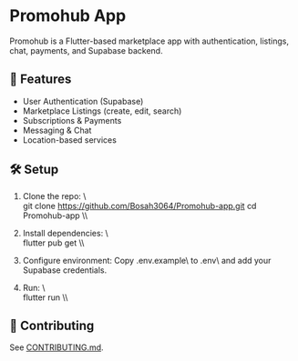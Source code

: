 # Promohub App

Promohub is a Flutter-based marketplace app with authentication, listings, chat, payments, and Supabase backend.

## 🚀 Features
- User Authentication (Supabase)
- Marketplace Listings (create, edit, search)
- Subscriptions & Payments
- Messaging & Chat
- Location-based services

## 🛠 Setup
1. Clone the repo:
   \\\
   git clone https://github.com/Bosah3064/Promohub-app.git
   cd Promohub-app
   \\\

2. Install dependencies:
   \\\
   flutter pub get
   \\\

3. Configure environment:
   Copy \.env.example\ to \.env\ and add your Supabase credentials.

4. Run:
   \\\
   flutter run
   \\\

## 🤝 Contributing
See [CONTRIBUTING.md](CONTRIBUTING.md).


